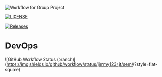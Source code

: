 
![Workflow for Group Project](https://github.com/jimmy1234jt/sem/actions/workflows/main.yml/badge.svg)

[![LICENSE](https://img.shields.io/github/license/jimmy1234jt/sem.svg?style=flat-square)](https://github.com/jimmy1234jt/devops/blob/master/LICENSE)

[![Releases](https://img.shields.io/github/release/jimmy1234jt/sem/all.svg?style=flat-square)](https://github.com/jimmy1234jt/devops/releases)

# DevOps
![GitHub Workflow Status (branch)](https://img.shields.io/github/workflow/status/jimmy1234jt/sem/<action name taken from main.yml>/<branch>?style=flat-square)
